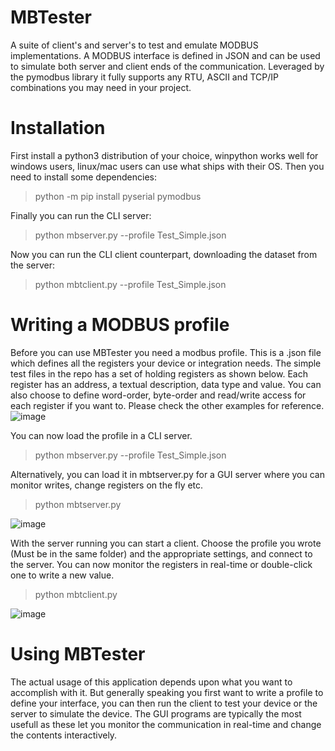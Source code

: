 # MBTester
A suite of client's and server's to test and emulate MODBUS implementations. A MODBUS interface is defined in JSON and can be used to simulate both server and client ends of the communication. Leveraged by the pymodbus library it fully supports any RTU, ASCII and TCP/IP combinations you may need in your project.

# Installation
First install a python3 distribution of your choice, winpython works well for windows users, linux/mac users can use what ships with their OS.
Then you need to install some dependencies:

>python -m pip install pyserial pymodbus

Finally you can run the CLI server:
>python mbserver.py --profile Test_Simple.json

Now you can run the CLI client counterpart, downloading the dataset from the server:
>python mbtclient.py --profile Test_Simple.json

# Writing a MODBUS profile
Before you can use MBTester you need a modbus profile. This is a .json file which defines all the registers your device or integration needs. The simple test files in the repo has a set of holding registers as shown below. Each register has an address, a textual description, data type and value. You can also choose to define word-order, byte-order and read/write access for each register if you want to. Please check the other examples for reference.
![image](https://github.com/vfiksdal/mbtester/assets/51258725/27d9f067-4894-4012-aa87-4152d2e58b6c)

You can now load the profile in a CLI server.
>python mbserver.py --profile Test_Simple.json

Alternatively, you can load it in mbtserver.py for a GUI server where you can monitor writes, change registers on the fly etc.
>python mbtserver.py

![image](https://github.com/vfiksdal/mbtester/assets/51258725/3024a616-a2d7-44b3-a08d-8ff132bc94e2)

With the server running you can start a client. Choose the profile you wrote (Must be in the same folder) and the appropriate settings, and connect to the server. You can now monitor the registers in real-time or double-click one to write a new value.
>python mbtclient.py

![image](https://github.com/vfiksdal/mbtester/assets/51258725/ef93e25a-78c5-40c4-839a-9deb1aca6e60)

# Using MBTester
The actual usage of this application depends upon what you want to accomplish with it. But generally speaking you first want to write a profile to define your interface, you can then run the client to test your device or the server to simulate the device. The GUI programs are typically the most usefull as these let you monitor the communication in real-time and change the contents interactively.

